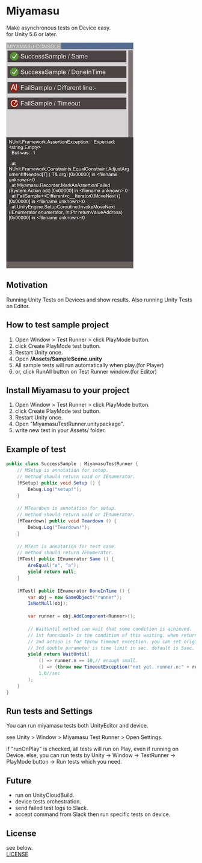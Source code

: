 # Miyamasu

Make asynchronous tests on Device easy.  
for Unity 5.6 or later.

![@iPhone](docs/@iPhone.jpg)

## Motivation

Running Unity Tests on Devices and show results.
Also running Unity Tests on Editor.



## How to test sample project

1. Open Window > Test Runner > click PlayMode button.
1. click Create PlayMode test button.
1. Restart Unity once.
1. Open **/Assets/SampleScene.unity**
1. All sample tests will run automatically when play.(for Player)
1. or, click RunAll button on Test Runner window.(for Editor)


## Install Miyamasu to your project

1. Open Window > Test Runner > click PlayMode button.
1. click Create PlayMode test button.
1. Restart Unity once.
1. Open "MiyamasuTestRunner.unitypackage".
1. write new test in your Assets/ folder.


## Example of test

```C#
public class SuccessSample : MiyamasuTestRunner {
	// MSetup is annotation for setup.
	// method should return void or IEnumerator.
	[MSetup] public void Setup () {
		Debug.Log("setup!");
	}

	// MTeardown is annotation for setup.
	// method should return void or IEnumerator.
	[MTeardown] public void Teardown () {
		Debug.Log("Teardown!");
	}

	// MTest is annotation for test case. 
	// method should return IEnumerator.
	[MTest] public IEnumerator Same () {
		AreEqual("a", "a");
		yield return null;
	}

	[MTest] public IEnumerator DoneInTime () {
		var obj = new GameObject("runner");
		IsNotNull(obj);

		var runner = obj.AddComponent<Runner>();

		// WaitUntil method can wait that some condition is achieved. 
		// 1st func<bool> is the condition of this waiting. when returns true, finish waiting.
		// 2nd action is for throw timeout exception. you can set original message for fail by timeout.
		// 3rd double parameter is time limit in sec. default is 5sec.
		yield return WaitUntil(
			() => runner.n == 10,// enough small.
			() => {throw new TimeoutException("not yet. runner.n:" + runner.n);},
			1.0//sec
		);
	}
}
```


## Run tests and Settings

You can run miyamasu tests both UnityEditor and device.

see Unity > Window > Miyamasu Test Runner > Open Settings.

if "runOnPlay" is checked, all tests will run on Play, even if running on Device.
else, you can run tests by Unity -> Window -> TestRunner -> PlayMode button -> Run tests which you need.


## Future

* run on UnityCloudBuild.
* device tests orchestration.
* send failed test logs to Slack.
* accept command from Slack then run specific tests on device.


## License

see below.  
[LICENSE](./LICENSE)
